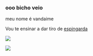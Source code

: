 ### ooo bicho veio

meu nome é vandaime

Vou te ensinar a dar tiro de [espingarda](https://www.youtube.com/shorts/irjRGZpkAsk?feature=share)

![](https://media.tenor.com/7TzEQ2nkWscAAAAM/funny-memes-discord.gif)

![](https://media.tenor.com/ZEO1apTlmZAAAAAM/five-nights-at-freddys-meme.gif)
